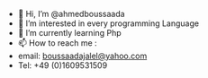 - 👋 Hi, I’m @ahmedboussaada
- 👀 I’m interested in every programming Language 
- 🌱 I’m currently learning Php
- 📫 How to reach me : 
- email: boussaadajalel@yahoo.com   
- Tel: +49 (0)1609531509

<!---
ahmedboussaada/ahmedboussaada is a ✨ special ✨ repository because its `README.md` (this file) appears on your GitHub profile.
You can click the Preview link to take a look at your changes.
--->
